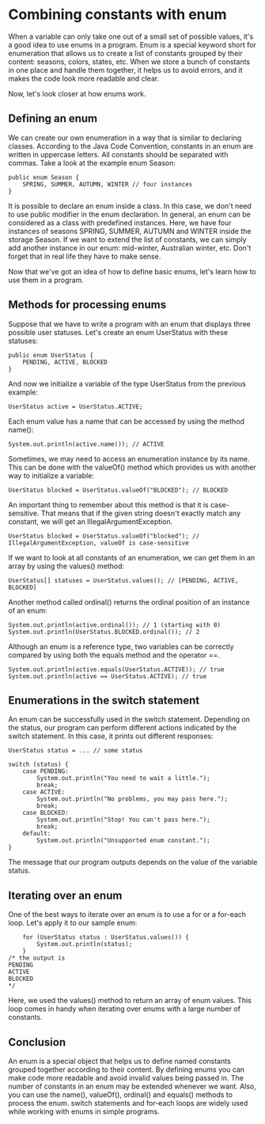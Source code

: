 # Combining constants with enum

When a variable can only take one out of a small set of possible values, it's a good idea to use enums 
in a program. Enum is a special keyword short for enumeration that allows us to create a list of 
constants grouped by their content: seasons, colors, states, etc. When we store a bunch of constants 
in one place and handle them together, it helps us to avoid errors, and it makes the code look more
readable and clear.

Now, let's look closer at how enums work.

## Defining an enum
We can create our own enumeration in a way that is similar to declaring classes. According to the
Java Code Convention, constants in an enum are written in uppercase letters. All constants should be
separated with commas. Take a look at the example enum Season:
```
public enum Season {
    SPRING, SUMMER, AUTUMN, WINTER // four instances
}
```
It is possible to declare an enum inside a class. In this case, we don't need to use public modifier
in the enum declaration.
In general, an enum can be considered as a class with predefined instances. Here, we have four 
instances of seasons SPRING, SUMMER, AUTUMN and WINTER inside the storage Season. If we want to 
extend the list of constants, we can simply add another instance in our enum: mid-winter, Australian 
winter, etc. Don't forget that in real life they have to make sense.

Now that we've got an idea of how to define basic enums, let's learn how to use them in a program.

## Methods for processing enums
Suppose that we have to write a program with an enum that displays three possible user statuses. 
Let's create an enum UserStatus with these statuses:
```
public enum UserStatus {
    PENDING, ACTIVE, BLOCKED
}
```
And now we initialize a variable of the type UserStatus from the previous example:
```
UserStatus active = UserStatus.ACTIVE;
```
Each enum value has a name that can be accessed by using the method name():
```
System.out.println(active.name()); // ACTIVE
```

Sometimes, we may need to access an enumeration instance by its name. This can be done with the 
valueOf() method which provides us with another way to initialize a variable:
```
UserStatus blocked = UserStatus.valueOf("BLOCKED"); // BLOCKED
```
An important thing to remember about this method is that it is case-sensitive. That means that if
the given string doesn't exactly match any constant, we will get an IllegalArgumentException.
```
UserStatus blocked = UserStatus.valueOf("blocked"); // IllegalArgumentException, valueOf is case-sensitive
```
If we want to look at all constants of an enumeration, we can get them in an array by using the 
values() method:
```
UserStatus[] statuses = UserStatus.values(); // [PENDING, ACTIVE, BLOCKED]
```
Another method called ordinal() returns the ordinal position of an instance of an enum:
```
System.out.println(active.ordinal()); // 1 (starting with 0)
System.out.println(UserStatus.BLOCKED.ordinal()); // 2
```
Although an enum is a reference type, two variables can be correctly compared by using both the 
equals method and the operator ==.
```
System.out.println(active.equals(UserStatus.ACTIVE)); // true
System.out.println(active == UserStatus.ACTIVE); // true
```

## Enumerations in the switch statement
An enum can be successfully used in the switch statement. Depending on the status, our program
can perform different actions indicated by the switch statement. In this case, it prints out 
different responses:
```
UserStatus status = ... // some status

switch (status) {
    case PENDING:
        System.out.println("You need to wait a little.");
        break;
    case ACTIVE:
        System.out.println("No problems, you may pass here.");
        break;
    case BLOCKED:
        System.out.println("Stop! You can't pass here.");
        break;
    default:
        System.out.println("Unsupported enum constant.");
}
```
The message that our program outputs depends on the value of the variable status.

## Iterating over an enum
One of the best ways to iterate over an enum is to use a for or a for-each loop. Let's apply it
to our sample enum:
```
    for (UserStatus status : UserStatus.values()) {
        System.out.println(status);
    }
/* the output is
PENDING
ACTIVE
BLOCKED
*/
```

Here, we used the values() method to return an array of enum values. This loop comes in handy 
when iterating over enums with a large number of constants.

## Conclusion
An enum is a special object that helps us to define named constants grouped together according
to their content. By defining enums you can make code more readable and avoid invalid values 
being passed in.
The number of constants in an enum may be extended whenever we want. Also, you can use the name(),
valueOf(), ordinal() and equals() methods to process the enum. switch statements and for-each loops
are widely used while working with enums in simple programs.
